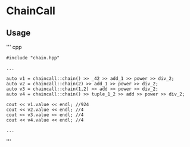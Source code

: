 # ChainCall

## Usage

''' cpp

    #include "chain.hpp"

    ...
    
    auto v1 = chaincall::chain() >> _42 >> add_1 >> power >> div_2;
    auto v2 = chaincall::chain(2) >> add_1 >> power >> div_2;
    auto v3 = chaincall::chain(1,2) >> add >> power >> div_2;
    auto v4 = chaincall::chain() >> tuple_1_2 >> add >> power >> div_2;

    cout << v1.value << endl; //924
    cout << v2.value << endl; //4
    cout << v3.value << endl; //4
    cout << v4.value << endl; //4
    
    ...
    
'''
